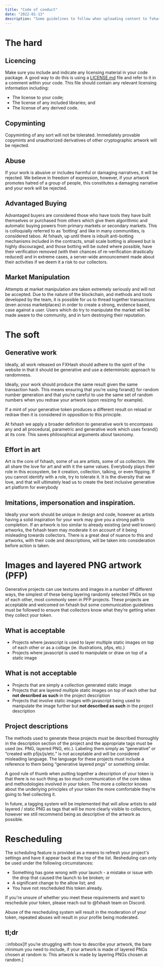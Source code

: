 ```yaml
---
title: "Code of conduct"
date: "2022-01-13"
description: "Some guidelines to follow when uploading content to fxhash"
---
```


# The hard

## Licencing

Make sure you include and indicate any licensing material in your code package. A good way to do this is using a [LICENSE.md](http://LICENSE.md) file and refer to it in a comment within your code. This file should contain any relevant licensing information including:

- The license to your code;
- The license of any included libraries; and
- The license of any derived code.

## Copyminting

Copyminting of any sort will not be tolerated. Immediately provable copymints and unauthorized derivatives of other cryptographic artwork will be rejected.

## Abuse

If your work is abusive or includes harmful or damaging narratives, it will be rejected. We believe in freedom of expression, however, if your artwork promotes hatred of a group of people, this constitutes a damaging narrative and your work will be rejected.

## Advantaged Buying

Advantaged buyers are considered those who have tools they have built themselves or purchased from others which give them algorithmic and automatic buying powers from primary markets or secondary markets. This is colloquially referred to as ‘botting’ and like in many communities, is considered taboo. At fxhash, up until there is inbuilt anti-botting mechanisms included in the contracts, small scale botting is allowed but is highly discouraged, and those botting will be outed where possible, have their verification removed (with their chances of re-verification drastically reduced) and in extreme cases, a server-wide announcement made about their activities if we deem it a risk to our collectors.

## Market Manipulation

Attempts at market manipulation are taken extremely seriously and will not be accepted. Due to the nature of the blockchain, and methods and tools developed by the team, it is possible for us to thread together transactions (even across marketplaces) in order to create a strong, evidence based, case against a user. Users which do try to manipulate the market will be made aware to the community, and in turn destroying their reputation.

# The soft

## Generative work

Ideally, all work released on FXHash should adhere to the spirit of the website in that it should be generative and use a deterministic approach to randomness.

Ideally, your work should produce the same result given the same transaction hash. This means ensuring that you’re using fxrand() for random number generation and that you’re careful to use the same set of random numbers when you redraw your artwork (upon resizing for example).

If a mint of your generative token produces a different result on reload or redraw then it is considered in opposition to this principle.

At fxhash we apply a broader definition to generative work to encompass any and all procedural, parametric and generative work which uses fxrand() at its core. This saves philosophical arguments about taxonomy.

## Effort in art

Art is the core of fxhash, some of us are artists, some of us collectors. We all share the love for art and with it the same values. Everybody plays their role in this ecosystem, be it creation, collection, talking, or even flipping. If you cannot identify with a role, try to tolerate it. It is the diversity that we love, and that will ultimately lead us to create the best inclusive generative art platform for everybody

## Imitations, impersonation and inspiration.

Ideally your work should be unique in design and code, however as artists having a solid inspiration for your work may give you a strong path to completion. If an artwork is too similar to already existing (and well known) artworks, the fxhash team may moderate it on account of it being misleading towards collectors. There is a great deal of nuance to this and artworks, with their code and descriptions, will be taken into consideration before action is taken.

# Images and layered PNG artwork (PFP)

Generative projects can use textures and images in a number of different ways, the simplest of these being layering randomly selected PNGs on top of each other, most commonly seen in PFP projects. These projects are acceptable and welcomed on fxhash but some communication guidelines must be followed to ensure that collectors know what they’re getting when they collect your token.

## What is acceptable

- Projects where javascript is used to layer multiple static images on top of each other or as a collage (ie. illustrations, pfps, etc.)
- Projects where javascript is used to manipulate or draw on top of a static image

## What is not acceptable

- Projects that are simply a collection generated static image
- Projects that are layered multiple static images on top of each other but **not described as such** in the project description
- Projects that involve static images with javascript being used to manipulate the image further but **not described as such** in the project description

## Project descriptions

The methods used to generate these projects must be described thoroughly in the description section of the project and the appropriate tags must be used (ex. PNG, layered PNG, etc.). Labeling them simply as “generative” or “created with p5js/js/etc.” is not acceptable and will be considered misleading language. The language for these projects must include a reference to them being “generative layered pngs” or something similar.

A good rule of thumb when putting together a description of your token is that there is no such thing as too much communication of the core ideas and methodologies involved in your token. The more a collector knows about the underlying principles of your token the more comfortable they’re going to feel collecting it.

In future, a tagging system will be implemented that will allow artists to add layered / static PNG as tags that will be more clearly visible to collectors, however we still recommend being as descriptive of the artwork as possible.

# Rescheduling

The scheduling feature is provided as a means to refresh your project's settings and have it appear back at the top of the list. Resheduling can only be used under the following circumstances:

- Something has gone wrong with your launch - a mistake or issue with the drop that caused the launch to be broken; or
- A significant change to the allow list; and
- You have not rescheduled this token already.

If you're unsure of whether you meet these requirements and want to reschedule your token, please reach out to @fxhash team on Discord.

Abuse of the rescheduling system will result in the moderation of your token, repeated abuses will result in your profile being moderated.

## tl;dr

::infobox[If you’re struggling with how to describe your artwork, the bare minimum you need to include, if your artwork is made of layered PNGs chosen at random is: This artwork is made by layering PNGs chosen at random.]
